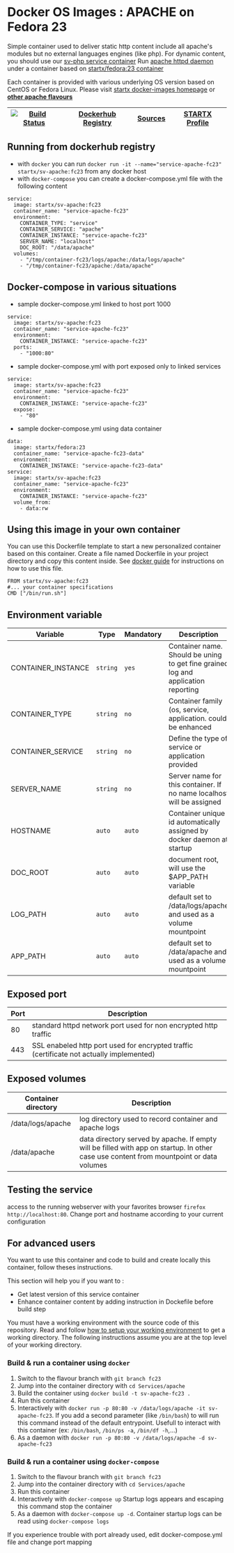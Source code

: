 <!--[metadata]>
+++
title = "STARTX Docker Services Images : APACHE on Fedora 23"
description = "Docker container with apache service based on fedora 23"
keywords = ["home, docker, startx, apache, fedora 23, centos, repository, container, swarm, compose"]
weight=3
+++
<![end-metadata]-->

# Docker OS Images : APACHE on Fedora 23

Simple container used to deliver static http content include all apache's modules but no external languages engines (like php). For dynamic content, you should use our [sv-php service container](https://hub.docker.com/r/startx/sv-php)
Run [apache httpd daemon](https://httpd.apache.org/) under a container 
based on [startx/fedora:23 container](https://hub.docker.com/r/startx/fedora)

Each container is provided with various underlying OS version based on CentOS or 
Fedora Linux. Please visit [startx docker-images homepage](https://github.com/startxfr/docker-images/)
or **[other apache flavours](https://github.com/startxfr/docker-images/Services/apache/#available-flavours)**

| [![Build Status](https://travis-ci.org/startxfr/docker-images.svg)](https://travis-ci.org/startxfr/docker-images) | [Dockerhub Registry](https://hub.docker.com/r/startx/sv-apache/) | [Sources](https://github.com/startxfr/docker-images/Services/apache)             | [STARTX Profile](https://github.com/startxfr) | 
|-------------------------------------------------------------------------------------------------------------------|------------------------------------------------------------------|----------------------------------------------------------------------------------|-----------------------------------------------|

## Running from dockerhub registry

* with `docker` you can run `docker run -it --name="service-apache-fc23" startx/sv-apache:fc23` from any docker host
* with `docker-compose` you can create a docker-compose.yml file with the following content
```
service:
  image: startx/sv-apache:fc23
  container_name: "service-apache-fc23"
  environment:
    CONTAINER_TYPE: "service"
    CONTAINER_SERVICE: "apache"
    CONTAINER_INSTANCE: "service-apache-fc23"
    SERVER_NAME: "localhost"
    DOC_ROOT: "/data/apache"
  volumes:
    - "/tmp/container-fc23/logs/apache:/data/logs/apache"
    - "/tmp/container-fc23/apache:/data/apache"
```

## Docker-compose in various situations

* sample docker-compose.yml linked to host port 1000
```
service:
  image: startx/sv-apache:fc23
  container_name: "service-apache-fc23"
  environment:
    CONTAINER_INSTANCE: "service-apache-fc23"
  ports:
    - "1000:80"
```
* sample docker-compose.yml with port exposed only to linked services
```
service:
  image: startx/sv-apache:fc23
  container_name: "service-apache-fc23"
  environment:
    CONTAINER_INSTANCE: "service-apache-fc23"
  expose:
    - "80"
```
* sample docker-compose.yml using data container
```
data:
  image: startx/fedora:23
  container_name: "service-apache-fc23-data"
  environment:
    CONTAINER_INSTANCE: "service-apache-fc23-data"
service:
  image: startx/sv-apache:fc23
  container_name: "service-apache-fc23"
  environment:
    CONTAINER_INSTANCE: "service-apache-fc23"
  volume_from:
    - data:rw
```

## Using this image in your own container

You can use this Dockerfile template to start a new personalized container based on this container. Create a file named Dockerfile in your project directory and copy this content inside. See [docker guide](http://docs.docker.com/engine/reference/builder/) for instructions on how to use this file.
 ```
FROM startx/sv-apache:fc23
#... your container specifications
CMD ["/bin/run.sh"]
```

## Environment variable

| Variable                  | Type     | Mandatory | Description                                                              |
|---------------------------|----------|-----------|--------------------------------------------------------------------------|
| CONTAINER_INSTANCE        | `string` | `yes`     | Container name. Should be uning to get fine grained log and application reporting
| CONTAINER_TYPE            | `string` | `no`      | Container family (os, service, application. could be enhanced 
| CONTAINER_SERVICE         | `string` | `no`      | Define the type of service or application provided
| SERVER_NAME               | `string` | `no`      | Server name for this container. If no name localhost will be assigned
| HOSTNAME                  | `auto`   | `auto`    | Container unique id automatically assigned by docker daemon at startup
| DOC_ROOT                  | `auto`   | `auto`    | document root, will use the $APP_PATH variable
| LOG_PATH                  | `auto`   | `auto`    | default set to /data/logs/apache and used as a volume mountpoint
| APP_PATH                  | `auto`   | `auto`    | default set to /data/apache and used as a volume mountpoint

## Exposed port

| Port  | Description                                                              |
|-------|--------------------------------------------------------------------------|
| 80    | standard httpd network port used for non encrypted http traffic
| 443   | SSL enabeled http port used for encrypted traffic (certificate not actually implemented)

## Exposed volumes

| Container directory  | Description                                                              |
|----------------------|--------------------------------------------------------------------------|
| /data/logs/apache    | log directory used to record container and apache logs
| /data/apache         | data directory served by apache. If empty will be filled with app on startup. In other case use content from mountpoint or data volumes

## Testing the service

access to the running webserver with your favorites browser `firefox http://localhost:80`. Change port and hostname according to your current configuration

## For advanced users

You want to use this container and code to build and create locally this container, follow theses instructions.

This section will help you if you want to :
* Get latest version of this service container
* Enhance container content by adding instruction in Dockefile before build step

You must have a working environment with the source code of this repository. Read and follow [how to setup your working environment](https://github.com/startxfr/docker-images#setup-your-working-environment-mandatory) to get a working directory. The following instructions assume you are at the top level of your working directory.

### Build & run a container using `docker`

1. Switch to the flavour branch with `git branch fc23`
2. Jump into the container directory with `cd Services/apache`
3. Build the container using `docker build -t sv-apache-fc23 .`
4. Run this container 
  1. Interactively with `docker run -p 80:80 -v /data/logs/apache -it sv-apache-fc23`. If you add a second parameter (like `/bin/bash`) to will run this command instead of the default entrypoint. Usefull to interact with this container (ex: `/bin/bash`, `/bin/ps -a`, `/bin/df -h`,...) 
  2. As a daemon with `docker run -p 80:80 -v /data/logs/apache -d sv-apache-fc23`


### Build & run a container using `docker-compose`

1. Switch to the flavour branch with `git branch fc23`
2. Jump into the container directory with `cd Services/apache`
3. Run this container 
  1. Interactively with `docker-compose up` Startup logs appears and escaping this command stop the container
  2. As a daemon with `docker-compose up -d`. Container startup logs can be read using `docker-compose logs`

If you experience trouble with port already used, edit docker-compose.yml file and change port mapping
